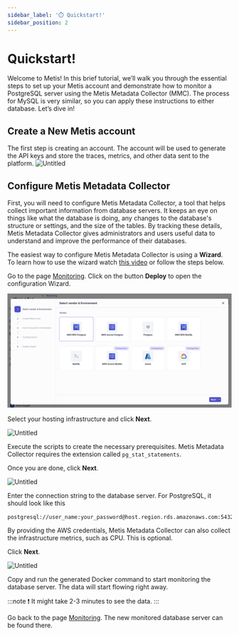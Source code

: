 ```yaml
---
sidebar_label: '⏱️ Quickstart!'
sidebar_position: 2
---
```


# Quickstart!
Welcome to Metis! In this brief tutorial, we’ll walk you through the essential steps to set up your Metis account and demonstrate how to monitor a PostgreSQL server using the Metis Metadata Collector (MMC). The process for MySQL is very similar, so you can apply these instructions to either database. Let’s dive in!

## Create a New Metis account
The first step is creating an account. The account will be used to generate the API keys and store the traces, metrics, and other data sent to the platform. 
![Untitled](Quickstart/metis_login_page.png) 

## Configure Metis Metadata Collector
First, you will need to configure Metis Metadata Collector, a tool that helps collect important information from database servers. It keeps an eye on things like what the database is doing, any changes to the database's structure or settings, and the size of the tables. By tracking these details, Metis Metadata Collector gives administrators and users useful data to understand and improve the performance of their databases. 

The easiest way to configure Metis Metadata Collector is using a **Wizard**. To learn how to use the wizard watch [this video](https://youtu.be/K8yMuhfBGfU) or follow the steps below. 

Go to the page [Monitoring](https://app.metisdata.io/monitoring). Click on the button **Deploy** to open the configuration Wizard.

![Untitled](Quickstart/New_PG_Wizard_Select_vendor.png)

Select your hosting infrastructure and click **Next**.

![Untitled](Quickstart/New_PG_Wizard_Configure_server.png)

Execute the scripts to create the necessary prerequisites. Metis Metadata Collector requires the extension called ```pg_stat_statements```.

Once you are done, click **Next**.

![Untitled](Quickstart/New_PG_Wizard_Con_str.png)

Enter the connection string to the database server. For PostgreSQL, it should look like this

```
postgresql://user_name:your_password@host.region.rds.amazonaws.com:5432
````

By providing the AWS credentials, Metis Metadata Collector can also collect the infrastructure metrics, such as CPU. This is optional.

Click **Next**.

![Untitled](Quickstart/New_PG_Wizard_Docker_Run.png)

Copy and run the generated Docker command to start monitoring the database server. The data will start flowing right away.

:::note
❗ It might take 2-3 minutes to see the data.
:::
  
Go back to the page [Monitoring](https://app.metisdata.io/monitoring). The new monitored database server can be found there.
